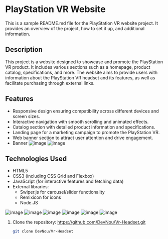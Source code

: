 # PlayStation VR Website

This is a sample README.md file for the PlayStation VR website project. It provides an overview of the project, how to set it up, and additional information.

## Description

This project is a website designed to showcase and promote the PlayStation VR product. It includes various sections such as a homepage, product catalog, specifications, and more. The website aims to provide users with information about the PlayStation VR headset and its features, as well as facilitate purchasing through external links.

## Features

- Responsive design ensuring compatibility across different devices and screen sizes.
- Interactive navigation with smooth scrolling and animated effects.
- Catalog section with detailed product information and specifications.
- Landing page for a marketing campaign to promote the PlayStation VR.
- Web banner section to attract user attention and drive engagement.
- Banner ![image](https://github.com/DevNou/Vr-Headset/assets/145920714/091762f9-c846-4d00-8099-c6e69363f45d)
 ![image](https://github.com/DevNou/Vr-Headset/assets/145920714/327de816-7510-4da3-8ed4-36e2082e296c)


## Technologies Used

- HTML5
- CSS3 (including CSS Grid and Flexbox)
- JavaScript (for interactive features and fetching data)
- External libraries:
  - Swiper.js for carousel/slider functionality
  - Remixicon for icons
  - Node.JS


![image](https://github.com/DevNou/Vr-Headset/assets/145920714/dc28ab0c-91f6-44b8-8703-97e86f03d31f)
![image](https://github.com/DevNou/Vr-Headset/assets/145920714/18f19fc6-1a10-4488-b82a-87cde1d961fe)
![image](https://github.com/DevNou/Vr-Headset/assets/145920714/3a974a94-0ce8-4784-8c87-1de32d04be83)
![image](https://github.com/DevNou/Vr-Headset/assets/145920714/9e3ffab5-2d99-4185-9b39-70093ce1bd3c)
![image](https://github.com/DevNou/Vr-Headset/assets/145920714/1cf4e6c7-a2be-4467-904a-475fe2fb2beb)
![image](https://github.com/DevNou/Vr-Headset/assets/145920714/343efe95-f74e-487e-9d14-a0831488c650)


1. Clone the repository: https://github.com/DevNou/Vr-Headset.git

   ```bash
   git clone DevNou/Vr-Headset



